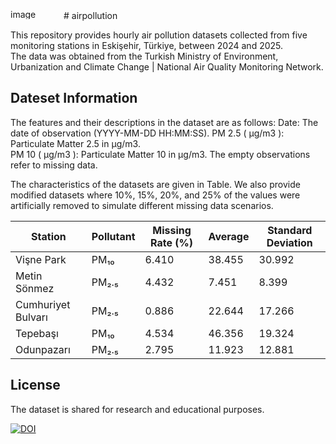 <img width="85" height="16" alt="image" src="https://github.com/user-attachments/assets/f28d602d-0109-4675-b362-7da0a7f4fe86" /># airpollution

This repository provides hourly air pollution datasets collected from five monitoring stations in Eskişehir, Türkiye, between 2024 and 2025.  
The data was obtained from the Turkish Ministry of Environment, Urbanization and Climate Change | National Air Quality Monitoring Network.

## Dateset Information
The features and their descriptions in the dataset are as follows:
Date: The date of observation (YYYY-MM-DD HH:MM:SS). 
PM 2.5 ( µg/m3 ): Particulate Matter 2.5 in µg/m3.  
PM 10 ( µg/m3 ): Particulate Matter 10 in µg/m3. 
The empty observations refer to missing data. 

The characteristics of the datasets are given in Table. 
We also provide modified datasets where 10%, 15%, 20%, and 25% of the values were artificially removed to simulate different missing data scenarios.


| Station            | Pollutant | Missing Rate (%) | Average | Standard Deviation|
|--------------------|-----------|-----------------|---------|-------------------|
| Vişne Park         | PM₁₀      | 6.410           | 38.455  | 30.992            |
| Metin Sönmez       | PM₂.₅     | 4.432           | 7.451   | 8.399             | 
| Cumhuriyet Bulvarı | PM₂.₅     | 0.886           | 22.644  | 17.266            | 
| Tepebaşı           | PM₁₀      | 4.534           | 46.356  | 19.324            | 
| Odunpazarı         | PM₂.₅     | 2.795           | 11.923  | 12.881            |

## License
The dataset is shared for research and educational purposes.

[![DOI](https://zenodo.org/badge/1064656015.svg)](https://doi.org/10.5281/zenodo.17259864)

